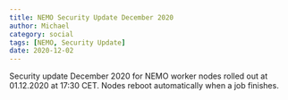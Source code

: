 ```yaml
---
title: NEMO Security Update December 2020
author: Michael
category: social
tags: [NEMO, Security Update]
date: 2020-12-02
---
```


Security update December 2020 for NEMO worker nodes rolled out at 01.12.2020 at 17:30 CET. Nodes reboot automatically when a job finishes.
